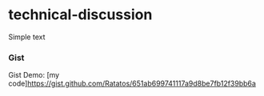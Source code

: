 # technical-discussion

Simple text

### Gist
Gist Demo: [my code]https://gist.github.com/Ratatos/651ab699741117a9d8be7fb12f39bb6a
